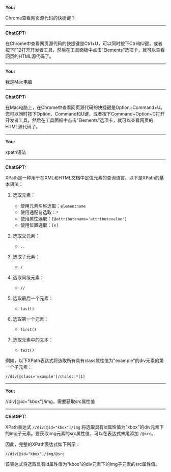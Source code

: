 **You:**

Chrome查看网页源代码的快捷键？

* * *

**ChatGPT:**

在Chrome中查看网页源代码的快捷键是Ctrl+U，可以同时按下Ctrl和U键，或者按下F12打开开发者工具，然后在工具面板中点击“Elements”选项卡，就可以查看网页的HTML源代码了。

* * *

**You:**

我是Mac电脑

* * *

**ChatGPT:**

在Mac电脑上，在Chrome中查看网页源代码的快捷键是Option+Command+U。您可以同时按下Option、Command和U键，或者按下Command+Option+C打开开发者工具，然后在工具面板中点击“Elements”选项卡，就可以查看网页的HTML源代码了。

* * *

**You:**

xpath语法

* * *

**ChatGPT:**

XPath是一种用于在XML和HTML文档中定位元素的查询语言。以下是XPath的基本语法：

1.  选取元素：
    
    *   使用元素名称选取：`elementname`
    *   使用通配符选取：`*`
    *   使用属性选取：`[@attributename='attributevalue']`
    *   使用位置选取：`[n]`
2.  选取父元素：
    
    *   `..`
3.  选取子元素：
    
    *   `/`
4.  选取同级元素：
    
    *   `//`
5.  选取最后一个元素：
    
    *   `last()`
6.  选取第一个元素：
    
    *   `first()`
7.  选取元素中的文本：
    
    *   `text()`

例如，以下XPath表达式将选取所有具有class属性值为"example"的div元素的第一个子元素：

`//div[@class='example']/child::*[1]`

* * *

**You:**

//div\[@id="kbox"\]/img，需要获取src属性值

* * *

**ChatGPT:**

XPath表达式 `//div[@id="kbox"]/img` 将选取具有id属性值为"kbox"的div元素下的img子元素。要获取img元素的src属性值，可以在表达式末尾添加 `/@src`。

因此，完整的XPath表达式如下所示：

`//div[@id="kbox"]/img/@src`

该表达式将选取具有id属性值为"kbox"的div元素下的img子元素的src属性值。